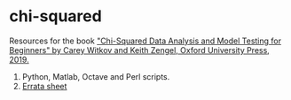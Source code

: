 # chi-squared
Resources for the book <a href ="https://www.amazon.com/Chi-Squared-Analysis-Model-Testing-Beginners/dp/0198847157/ref=sr_1_1?dchild=1&keywords=carey+witkov&qid=1595524805&sr=8-1"> "Chi-Squared Data Analysis and Model Testing for Beginners" by Carey Witkov and Keith Zengel, Oxford University Press, 2019. <a/>
1) Python, Matlab, Octave and Perl scripts.
2) <a href = "https://github.com/witkov/chi-squared/blob/master/Errata%20sheet.txt"> Errata sheet </a> 
